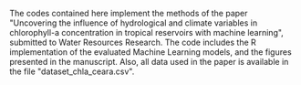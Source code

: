 The codes contained here implement the methods of the paper "Uncovering the influence of hydrological and climate variables in chlorophyll-a concentration in tropical reservoirs with machine learning", submitted to Water Resources Research. The code includes the R implementation of the evaluated Machine Learning models, and the figures presented in the manuscript. Also, all data used in the paper is available in the file "dataset_chla_ceara.csv".